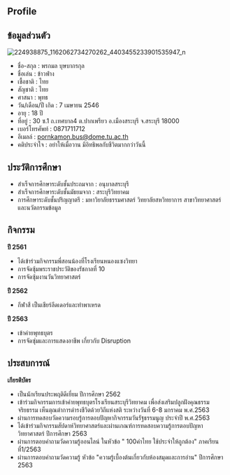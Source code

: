 ## Profile
## ข้อมูลส่วนตัว

![224938875_1162062734270262_4403455233901535947_n](https://user-images.githubusercontent.com/95199517/143817340-94467680-8333-4985-993a-f22eaf67ac15.jpg)

* ชื่อ-สกุล : พรกมล บุษบากรกุล
* ชื่อเล่น : ข้าวฟ่าง
* เชื้อชาติ : ไทย
* สัญชาติ : ไทย
* ศาสนา : พุทธ
* วัน/เดือน/ปี เกิด : 7 เมษายน 2546
* อายุ : 18 ปี
* ที่อยู่ : 30 ซ.1 ถ.เทศบาล4 ต.ปากเพรียว อ.เมืองสระบุรี จ.สระบุรี 18000
* เบอร์โทรศัพท์ : 0871711712
* อีเมลล์ : pornkamon.bus@dome.tu.ac.th
* คติประจำใจ : อย่าให้เมื่อวาน มีอิทธิพลกับชีวิตมากกว่าวันนี้
## ประวัติการศึกษา
* สำเร็จการศึกษาระดับชั้นประถมจาก : อนุบาลสระบุรี
* สำเร็จการศึกษาระดับชั้นมัธยมจาก : สระบุรีวิทยาคม
* การศึกษาระดับชั้นปริญญาตรี : มหาวิยาลัยธรรมศาสตร์ วิทยาลัยสหวิทยาการ สาขาวิทยาศาสตร์และนวัตกรรมข้อมูล
## กิจกรรม

**ปี 2561**
* ได้เข้าร่วมกิจกรรมพี่สอนน้องที่โรงเรียนหนองแซงวิทยา
* การจัดซุ้มพระราชประวัติของรัชกาลที่ 10
* การจัดซุ้มงานวันวิทยาศาสตร์

**ปี 2562**
* กีฬาสี เป็นเชียร์ลีดเดอร์และทำพาเหรด

**ปี 2563**
* เข้าค่ายพุทธบุตร
* การจัดซุ่มและการแสดงอาชีพ เกี่ยวกับ Disruption
## ประสบการณ์
**เกียรติบัตร**
* เป็นนักเรียนประพฤติดีเยี่ยม ปีการศึกษา 2562
* เข้าร่วมกิจกรรมการเข้าค่ายพุทธบุตรโรงเรียนสระบุรีวิทยาคม เพื่อส่งเสริมปลูกฝังคุณธรรม จริยธรรม เห็นตุณต่าการดำรงชีวิตด้วยวิถีแห่งสติ ระหว่างวันที่ 6-8 มกราคม พ.ศ.2563
* ผ่านการทดสอบวัดความรอบรู้การตอบปัญหากิจกรรมวันรัฐธรรมนูญ ประจำปี พ.ศ.2563
* ได้เข้าร่วมกิจกรรมสัปดาห์วิทยาศาสตร์และผ่านเกณฑ์การทดสอบความรู้การตอบปัญหาวิทยาศาสตร์ ปีการศึกษา 2563
* ผ่านการตอบคำถามวัดความรู้ออนไลน์ ในหัวข้อ " 100คำไทย ใช้ประจำให้ถูกต้อง" ภาคเรียนที่1/2563
* ผ่านการตอบคำถามวัดความรู้ หัวข้อ "ความรู้เบื้องต้นเกี่ยวกับห้องสมุดและการอ่าน" ปีการศึกษา 2563

